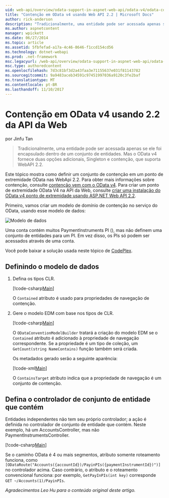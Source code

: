 ```yaml
---
uid: web-api/overview/odata-support-in-aspnet-web-api/odata-v4/odata-containment-in-web-api-22
title: "Contenção em OData v4 usando Web API 2.2 | Microsoft Docs"
author: rick-anderson
description: "Tradicionalmente, uma entidade pode ser acessada apenas se ele foi encapsulado dentro de um conjunto de entidades. Mas o OData v4 fornece duas opções adicionais, Singleton e Con..."
ms.author: aspnetcontent
manager: wpickett
ms.date: 06/27/2014
ms.topic: article
ms.assetid: 5fbfefad-a17a-4c46-8646-f1ccd154cd56
ms.technology: dotnet-webapi
ms.prod: .net-framework
msc.legacyurl: /web-api/overview/odata-support-in-aspnet-web-api/odata-v4/odata-containment-in-web-api-22
msc.type: authoredcontent
ms.openlocfilehash: 7d3c81bf3d2a43faa3e71155637e031f81143782
ms.sourcegitcommit: 9a9483aceb34591c97451997036a9120c3fe2baf
ms.translationtype: MT
ms.contentlocale: pt-BR
ms.lasthandoff: 11/10/2017
---
```

<a name="containment-in-odata-v4-using-web-api-22"></a>Contenção em OData v4 usando 2.2 da API da Web
====================
por Jinfu Tan

> Tradicionalmente, uma entidade pode ser acessada apenas se ele foi encapsulado dentro de um conjunto de entidades. Mas o OData v4 fornece duas opções adicionais, Singleton e contenção, que suporta WebAPI 2.2.


Este tópico mostra como definir um conjunto de contenção em um ponto de extremidade OData nas WebApi 2.2. Para obter mais informações sobre contenção, consulte [contenção vem com o OData v4](https://blogs.msdn.com/b/odatateam/archive/2014/03/13/containment-is-coming-with-odata-v4.aspx). Para criar um ponto de extremidade OData V4 na API da Web, consulte [criar uma instalação do OData v4 ponto de extremidade usando ASP.NET Web API 2.2](create-an-odata-v4-endpoint.md).

Primeiro, vamos criar um modelo de domínio de contenção no serviço do OData, usando esse modelo de dados:

![Modelo de dados](odata-containment-in-web-api-22/_static/image1.png)

Uma conta contém muitos PaymentInstruments PI (), mas não definem uma conjunto de entidades para um PI. Em vez disso, os PIs só podem ser acessados através de uma conta.

Você pode baixar a solução usada neste tópico de [CodePlex](https://aspnet.codeplex.com/SourceControl/latest#Samples/WebApi/OData/v4/ODataContainmentSample/).

## <a name="defining-the-data-model"></a>Definindo o modelo de dados

1. Defina os tipos CLR.

    [!code-csharp[Main](odata-containment-in-web-api-22/samples/sample1.cs)]

    O `Contained` atributo é usado para propriedades de navegação de contenção.
2. Gere o modelo EDM com base nos tipos de CLR.

    [!code-csharp[Main](odata-containment-in-web-api-22/samples/sample2.cs)]

    O `ODataConventionModelBuilder` tratará a criação do modelo EDM se o `Contained` atributo é adicionado à propriedade de navegação correspondente. Se a propriedade é um tipo de coleção, um `GetCount(string NameContains)` função também será criada.

    Os metadados gerado serão a seguinte aparência:

    [!code-xml[Main](odata-containment-in-web-api-22/samples/sample3.xml?highlight=10)]

    O `ContainsTarget` atributo indica que a propriedade de navegação é um conjunto de contenção.

## <a name="define-the-containing-entity-set-controller"></a>Defina o controlador de conjunto de entidade que contém

Entidades independentes não tem seu próprio controlador; a ação é definida no controlador de conjunto de entidade que contém. Neste exemplo, há um AccountsController, mas não PaymentInstrumentsController.

[!code-csharp[Main](odata-containment-in-web-api-22/samples/sample4.cs)]

Se o caminho OData é 4 ou mais segmentos, atributo somente roteamento funciona, como `[ODataRoute("Accounts({accountId})/PayinPIs({paymentInstrumentId})")]` no controlador acima. Caso contrário, o atributo e o roteamento convencional funciona: por exemplo, `GetPayInPIs(int key)` corresponde `GET ~/Accounts(1)/PayinPIs`.

*Agradecimentos Leo Hu para o conteúdo original deste artigo.*
